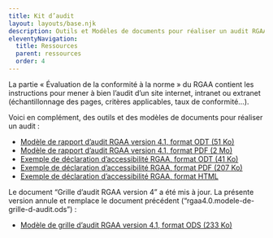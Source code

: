 ```yaml
---
title: Kit d’audit
layout: layouts/base.njk
description: Outils et Modèles de documents pour réaliser un audit RGAA
eleventyNavigation:
  title: Ressources
  parent: ressources
  order: 4
---
```


La partie « Évaluation de la conformité à la norme » du RGAA contient les instructions pour mener à bien l’audit d’un site internet, intranet ou extranet (échantillonnage des pages, critères applicables, taux de conformité…).

Voici en complément, des outils et des modèles de documents pour réaliser un audit :

- <a href="/doc/rgaa4-2019-modele-rapport-audit.odt" download>Modèle de rapport d’audit RGAA version 4.1, format ODT (51 Ko)</a>
- <a href="/doc/rgaa4-2019-modele-rapport-audit.pdf" download>Modèle de rapport d’audit RGAA version 4.1, format PDF (2 Mo)</a>
- <a href="/doc/rgaa4-2019-exemple-declaration.odt" download>Exemple de déclaration d’accessibilité RGAA, format ODT (41 Ko)</a>
- <a href="/doc/rgaa4-2019-exemple-declaration.pdf" download>Exemple de déclaration d’accessibilité RGAA, format PDF (207 Ko)</a>
- <a href="../modele-de-declaration/">Exemple de déclaration d’accessibilité RGAA, format HTML</a>

Le document “Grille d’audit RGAA version 4” a été mis à jour. La présente version annule et remplace le document précédent (“rgaa4.0.modele-de-grille-d-audit.ods”) :

- <a href="/doc/rgaa4.1.modele-de-grille-d-audit.ods" download>Modèle de grille d’audit RGAA version 4.1, format ODS (233 Ko)</a>
